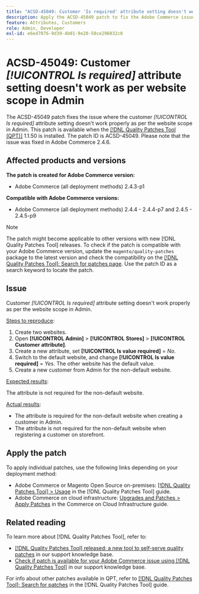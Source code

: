 ```yaml
---
title: "ACSD-45049: Customer 'Is required' attribute setting doesn't work as per website scope in Admin"
description: Apply the ACSD-45049 patch to fix the Adobe Commerce issue where customer "[!UICONTROL Is required]" attribute is not properly overridden as per the website scope in Admin.
feature: Attributes, Customers
role: Admin, Developer
exl-id: e6ed7076-9d39-4b01-9e20-50ce296032c0
---
```

# ACSD-45049: Customer *[!UICONTROL Is required]* attribute setting doesn't work as per website scope in Admin

The ACSD-45049 patch fixes the issue where the customer *[!UICONTROL Is required]* attribute setting doesn't work properly as per the website scope in Admin. This patch is available when the [[!DNL Quality Patches Tool (QPT)]](https://experienceleague.adobe.com/docs/commerce-operations/tools/quality-patches-tool/usage.html) 1.1.50 is installed. The patch ID is ACSD-45049. Please note that the issue was fixed in Adobe Commerce 2.4.6.

## Affected products and versions

**The patch is created for Adobe Commerce version:**

* Adobe Commerce (all deployment methods) 2.4.3-p1

**Compatible with Adobe Commerce versions:**

* Adobe Commerce (all deployment methods) 2.4.4 - 2.4.4-p7 and 2.4.5 - 2.4.5-p9

>[!NOTE]
>
>The patch might become applicable to other versions with new [!DNL Quality Patches Tool] releases. To check if the patch is compatible with your Adobe Commerce version, update the `magento/quality-patches` package to the latest version and check the compatibility on the [[!DNL Quality Patches Tool]: Search for patches page](https://experienceleague.adobe.com/tools/commerce-quality-patches/index.html). Use the patch ID as a search keyword to locate the patch.

## Issue

Customer *[!UICONTROL Is required]* attribute setting doesn't work properly as per the website scope in Admin.

<u>Steps to reproduce</u>:

1. Create two websites.
1. Open **[!UICONTROL Admin]** > **[!UICONTROL Stores]** > **[!UICONTROL Customer attribute]**.
1. Create a new attribute, set **[!UICONTROL Is value required]** = *No*.
1. Switch to the default website, and change **[!UICONTROL Is value required]** = *Yes*. The other website has the default value.
1. Create a new customer from Admin for the non-default website.

<u>Expected results</u>:

The attribute is not required for the non-default website.

<u>Actual results</u>:

* The attribute is required for the non-default website when creating a customer in Admin.
* The attribute is not required for the non-default website when registering a customer on storefront.

## Apply the patch

To apply individual patches, use the following links depending on your deployment method:

* Adobe Commerce or Magento Open Source on-premises: [[!DNL Quality Patches Tool] > Usage](https://experienceleague.adobe.com/docs/commerce-operations/tools/quality-patches-tool/usage.html) in the [!DNL Quality Patches Tool] guide.
* Adobe Commerce on cloud infrastructure: [Upgrades and Patches > Apply Patches](https://experienceleague.adobe.com/docs/commerce-cloud-service/user-guide/develop/upgrade/apply-patches.html) in the Commerce on Cloud Infrastructure guide.

## Related reading

To learn more about [!DNL Quality Patches Tool], refer to:

* [[!DNL Quality Patches Tool] released: a new tool to self-serve quality patches](/help/announcements/adobe-commerce-announcements/magento-quality-patches-released-new-tool-to-self-serve-quality-patches.md) in our support knowledge base.
* [Check if patch is available for your Adobe Commerce issue using [!DNL Quality Patches Tool]](/help/support-tools/patches-available-in-qpt-tool/check-patch-for-magento-issue-with-magento-quality-patches.md) in our support knowledge base.

For info about other patches available in QPT, refer to [[!DNL Quality Patches Tool]: Search for patches](https://experienceleague.adobe.com/tools/commerce-quality-patches/index.html) in the [!DNL Quality Patches Tool] guide.
